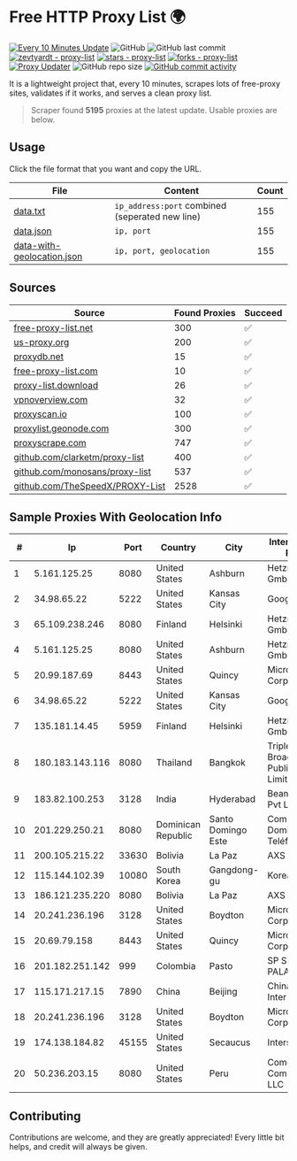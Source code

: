 
# Free HTTP Proxy List 🌍

[![Every 10 Minutes Update](https://github.com/mertguvencli/http-proxy-list/actions/workflows/main.yml/badge.svg?branch=main)](https://github.com/mertguvencli/http-proxy-list/actions/workflows/main.yml)
![GitHub](https://img.shields.io/github/license/mertguvencli/http-proxy-list)
![GitHub last commit](https://img.shields.io/github/last-commit/mertguvencli/http-proxy-list)
[![zevtyardt - proxy-list](https://img.shields.io/static/v1?label=zevtyardt&message=proxy-list&color=blue&logo=github)](https://github.com/zevtyardt/proxy-list "Go to GitHub repo")
[![stars - proxy-list](https://img.shields.io/github/stars/zevtyardt/proxy-list?style=social)](https://github.com/zevtyardt/proxy-list)
[![forks - proxy-list](https://img.shields.io/github/forks/zevtyardt/proxy-list?style=social)](https://github.com/zevtyardt/proxy-list)
[![Proxy Updater](https://github.com/zevtyardt/proxy-list/workflows/Proxy%20Updater/badge.svg)](https://github.com/zevtyardt/proxy-list/actions?query=workflow:"Proxy+Updater")
![GitHub repo size](https://img.shields.io/github/repo-size/zevtyardt/proxy-list)
[![GitHub commit activity](https://img.shields.io/github/commit-activity/m/zevtyardt/proxy-list?logo=commits)](https://github.com/zevtyardt/proxy-list/commits/main)

It is a lightweight project that, every 10 minutes, scrapes lots of free-proxy sites, validates if it works, and serves a clean proxy list.

> Scraper found **5195** proxies at the latest update. Usable proxies are below.

## Usage

Click the file format that you want and copy the URL.

|File|Content|Count|
|----|-------|-----|
|[data.txt](https://raw.githubusercontent.com/mertguvencli/http-proxy-list/main/proxy-list/data.txt)|`ip_address:port` combined (seperated new line)|155|
|[data.json](https://raw.githubusercontent.com/mertguvencli/http-proxy-list/main/proxy-list/data.json)|`ip, port`|155|
|[data-with-geolocation.json](https://raw.githubusercontent.com/mertguvencli/http-proxy-list/main/proxy-list/data-with-geolocation.json)|`ip, port, geolocation`|155|

## Sources

|Source|Found Proxies|Succeed|
|------|-------------|-------|
|[free-proxy-list.net](https://free-proxy-list.net)|300|✅|
|[us-proxy.org](https://www.us-proxy.org)|200|✅|
|[proxydb.net](http://proxydb.net)|15|✅|
|[free-proxy-list.com](https://free-proxy-list.com/?page=&port=&type%5B%5D=http&type%5B%5D=https&up_time=0&search=Search)|10|✅|
|[proxy-list.download](https://www.proxy-list.download/HTTP)|26|✅|
|[vpnoverview.com](https://vpnoverview.com/privacy/anonymous-browsing/free-proxy-servers)|32|✅|
|[proxyscan.io](https://www.proxyscan.io)|100|✅|
|[proxylist.geonode.com](https://proxylist.geonode.com/api/proxy-list?limit=300&page=1&sort_by=lastChecked&sort_type=desc&protocols=http,https)|300|✅|
|[proxyscrape.com](https://api.proxyscrape.com/v2/?request=displayproxies&protocol=http&timeout=10000&country=all&ssl=all&anonymity=all)|747|✅|
|[github.com/clarketm/proxy-list](https://raw.githubusercontent.com/clarketm/proxy-list/master/proxy-list-raw.txt)|400|✅|
|[github.com/monosans/proxy-list](https://raw.githubusercontent.com/monosans/proxy-list/main/proxies/http.txt)|537|✅|
|[github.com/TheSpeedX/PROXY-List](https://raw.githubusercontent.com/TheSpeedX/PROXY-List/master/http.txt)|2528|✅|


## Sample Proxies With Geolocation Info

|#|Ip|Port|Country|City|Internet Service Provider|
|-|--|----|-------|----|-------------------------|
|1|5.161.125.25|8080|United States|Ashburn|Hetzner Online GmbH|
|2|34.98.65.22|5222|United States|Kansas City|Google LLC|
|3|65.109.238.246|8080|Finland|Helsinki|Hetzner Online GmbH|
|4|5.161.125.25|8080|United States|Ashburn|Hetzner Online GmbH|
|5|20.99.187.69|8443|United States|Quincy|Microsoft Corporation|
|6|34.98.65.22|5222|United States|Kansas City|Google LLC|
|7|135.181.14.45|5959|Finland|Helsinki|Hetzner Online GmbH|
|8|180.183.143.116|8080|Thailand|Bangkok|Triple T Broadband Public Company Limited|
|9|183.82.100.253|3128|India|Hyderabad|Beam Telecom Pvt Ltd|
|10|201.229.250.21|8080|Dominican Republic|Santo Domingo Este|Compañía Dominicana de Teléfonos S. A.|
|11|200.105.215.22|33630|Bolivia|La Paz|AXS Bolivia S. A.|
|12|115.144.102.39|10080|South Korea|Gangdong-gu|Korea Telecom|
|13|186.121.235.220|8080|Bolivia|La Paz|AXS Bolivia S. A.|
|14|20.241.236.196|3128|United States|Boydton|Microsoft Corporation|
|15|20.69.79.158|8443|United States|Quincy|Microsoft Corporation|
|16|201.182.251.142|999|Colombia|Pasto|SP SISTEMAS PALACIOS LTDA|
|17|115.171.217.15|7890|China|Beijing|China Networks Inter-Exchange|
|18|20.241.236.196|3128|United States|Boydton|Microsoft Corporation|
|19|174.138.184.82|45155|United States|Secaucus|Interserver, Inc|
|20|50.236.203.15|8080|United States|Peru|Comcast Cable Communications, LLC|



## Contributing

Contributions are welcome, and they are greatly appreciated! Every
little bit helps, and credit will always be given.

